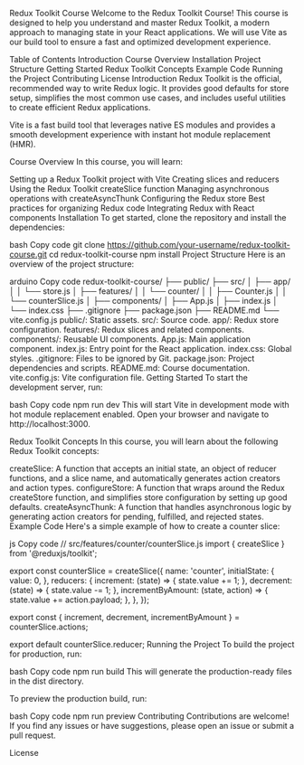 Redux Toolkit Course
Welcome to the Redux Toolkit Course! This course is designed to help you understand and master Redux Toolkit, a modern approach to managing state in your React applications. We will use Vite as our build tool to ensure a fast and optimized development experience.

Table of Contents
Introduction
Course Overview
Installation
Project Structure
Getting Started
Redux Toolkit Concepts
Example Code
Running the Project
Contributing
License
Introduction
Redux Toolkit is the official, recommended way to write Redux logic. It provides good defaults for store setup, simplifies the most common use cases, and includes useful utilities to create efficient Redux applications.

Vite is a fast build tool that leverages native ES modules and provides a smooth development experience with instant hot module replacement (HMR).

Course Overview
In this course, you will learn:

Setting up a Redux Toolkit project with Vite
Creating slices and reducers
Using the Redux Toolkit createSlice function
Managing asynchronous operations with createAsyncThunk
Configuring the Redux store
Best practices for organizing Redux code
Integrating Redux with React components
Installation
To get started, clone the repository and install the dependencies:

bash
Copy code
git clone https://github.com/your-username/redux-toolkit-course.git
cd redux-toolkit-course
npm install
Project Structure
Here is an overview of the project structure:

arduino
Copy code
redux-toolkit-course/
├── public/
├── src/
│   ├── app/
│   │   └── store.js
│   ├── features/
│   │   └── counter/
│   │       ├── Counter.js
│   │       └── counterSlice.js
│   ├── components/
│   ├── App.js
│   ├── index.js
│   └── index.css
├── .gitignore
├── package.json
├── README.md
└── vite.config.js
public/: Static assets.
src/: Source code.
app/: Redux store configuration.
features/: Redux slices and related components.
components/: Reusable UI components.
App.js: Main application component.
index.js: Entry point for the React application.
index.css: Global styles.
.gitignore: Files to be ignored by Git.
package.json: Project dependencies and scripts.
README.md: Course documentation.
vite.config.js: Vite configuration file.
Getting Started
To start the development server, run:

bash
Copy code
npm run dev
This will start Vite in development mode with hot module replacement enabled. Open your browser and navigate to http://localhost:3000.

Redux Toolkit Concepts
In this course, you will learn about the following Redux Toolkit concepts:

createSlice: A function that accepts an initial state, an object of reducer functions, and a slice name, and automatically generates action creators and action types.
configureStore: A function that wraps around the Redux createStore function, and simplifies store configuration by setting up good defaults.
createAsyncThunk: A function that handles asynchronous logic by generating action creators for pending, fulfilled, and rejected states.
Example Code
Here's a simple example of how to create a counter slice:

js
Copy code
// src/features/counter/counterSlice.js
import { createSlice } from '@reduxjs/toolkit';

export const counterSlice = createSlice({
  name: 'counter',
  initialState: {
    value: 0,
  },
  reducers: {
    increment: (state) => {
      state.value += 1;
    },
    decrement: (state) => {
      state.value -= 1;
    },
    incrementByAmount: (state, action) => {
      state.value += action.payload;
    },
  },
});

export const { increment, decrement, incrementByAmount } = counterSlice.actions;

export default counterSlice.reducer;
Running the Project
To build the project for production, run:

bash
Copy code
npm run build
This will generate the production-ready files in the dist directory.

To preview the production build, run:

bash
Copy code
npm run preview
Contributing
Contributions are welcome! If you find any issues or have suggestions, please open an issue or submit a pull request.

License